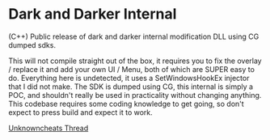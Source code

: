 # Dark and Darker Internal
(C++) Public release of dark and darker internal modification DLL using CG dumped sdks. 

This will not compile straight out of the box, it requires you to fix the overlay / replace it and add your own UI / Menu, both of which are SUPER easy to do. Everything here is undetected, it uses a SetWindowsHookEx injector that I did not make. The SDK is dumped using CG, this internal is simply a POC, and shouldn't really be used in practicality without changing anything. This codebase requires some coding knowledge to get going, so don't expect to press build and expect it to work.

[Unknowncheats Thread]([https://github.com/psZachary/dark-internal-public](https://www.unknowncheats.me/forum/other-fps-games/600641-dark-darker-internal.html)https://www.unknowncheats.me/forum/other-fps-games/600641-dark-darker-internal.html)

